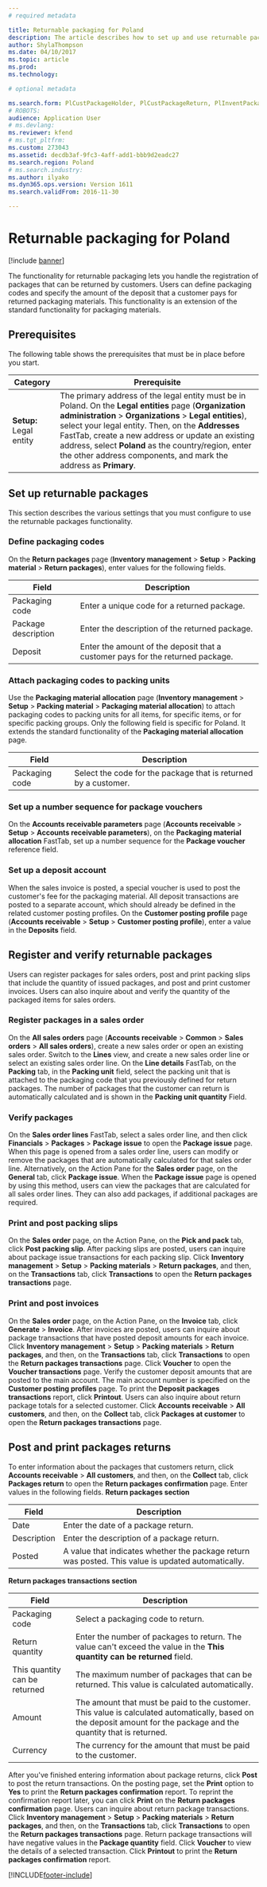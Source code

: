 ```yaml
---
# required metadata

title: Returnable packaging for Poland
description: The article describes how to set up and use returnable packaging for Poland.
author: ShylaThompson
ms.date: 04/10/2017
ms.topic: article
ms.prod: 
ms.technology: 

# optional metadata

ms.search.form: PlCustPackageHolder, PlCustPackageReturn, PlInventPackageTable, PlInventPackageTrans
# ROBOTS: 
audience: Application User
# ms.devlang: 
ms.reviewer: kfend
# ms.tgt_pltfrm: 
ms.custom: 273043
ms.assetid: decdb3af-9fc3-4aff-add1-bbb9d2eadc27
ms.search.region: Poland
# ms.search.industry: 
ms.author: ilyako
ms.dyn365.ops.version: Version 1611
ms.search.validFrom: 2016-11-30

---
```


# Returnable packaging for Poland
[!include [banner](../includes/banner.md)]

The functionality for returnable packaging lets you handle the registration of packages that can be returned by customers. Users can define packaging codes and specify the amount of the deposit that a customer pays for returned packaging materials. This functionality is an extension of the standard functionality for packaging materials.

## Prerequisites
The following table shows the prerequisites that must be in place before you start.

| Category                | Prerequisite                                                                                                                                                                                                                                                                                                                                                                                                    |
|-------------------------|-----------------------------------------------------------------------------------------------------------------------------------------------------------------------------------------------------------------------------------------------------------------------------------------------------------------------------------------------------------------------------------------------------------------|
| **Setup:** Legal entity | The primary address of the legal entity must be in Poland. On the **Legal entities** page (**Organization administration** &gt; **Organizations** &gt; **Legal entities**), select your legal entity. Then, on the **Addresses** FastTab, create a new address or update an existing address, select **Poland** as the country/region, enter the other address components, and mark the address as **Primary**. |

## Set up returnable packages
This section describes the various settings that you must configure to use the returnable packages functionality.

### Define packaging codes

On the **Return packages** page (**Inventory management** &gt; **Setup** &gt; **Packing material** &gt; **Return packages**), enter values for the following fields.

| Field               | Description                                                                    |
|---------------------|--------------------------------------------------------------------------------|
| Packaging code      | Enter a unique code for a returned package.                                    |
| Package description | Enter the description of the returned package.                                 |
| Deposit             | Enter the amount of the deposit that a customer pays for the returned package. |

### Attach packaging codes to packing units

Use the **Packaging material allocation** page (**Inventory management** &gt; **Setup** &gt; **Packing material** &gt; **Packaging material allocation**) to attach packaging codes to packing units for all items, for specific items, or for specific packing groups. Only the following field is specific for Poland. It extends the standard functionality of the **Packaging material allocation** page.

| Field          | Description                                                     |
|----------------|-----------------------------------------------------------------|
| Packaging code | Select the code for the package that is returned by a customer. |

### Set up a number sequence for package vouchers

On the **Accounts receivable parameters** page (**Accounts receivable** &gt; **Setup** &gt; **Accounts receivable parameters**), on the **Packaging material allocation** FastTab, set up a number sequence for the **Package voucher** reference field.

### Set up a deposit account

When the sales invoice is posted, a special voucher is used to post the customer's fee for the packaging material. All deposit transactions are posted to a separate account, which should already be defined in the related customer posting profiles. On the **Customer posting profile** page (**Accounts receivable** &gt; **Setup** &gt; **Customer posting profile**), enter a value in the **Deposits** field.

## Register and verify returnable packages
Users can register packages for sales orders, post and print packing slips that include the quantity of issued packages, and post and print customer invoices. Users can also inquire about and verify the quantity of the packaged items for sales orders.

### Register packages in a sales order

On the **All sales orders** page (**Accounts receivable** &gt; **Common** &gt; **Sales orders** &gt; **All sales orders**), create a new sales order or open an existing sales order. Switch to the **Lines** view, and create a new sales order line or select an existing sales order line. On the **Line details** FastTab, on the **Packing** tab, in the **Packing unit** field, select the packing unit that is attached to the packaging code that you previously defined for return packages. The number of packages that the customer can return is automatically calculated and is shown in the **Packing unit quantity** Field.

### Verify packages

On the **Sales order lines** FastTab, select a sales order line, and then click **Financials** &gt; **Packages** &gt; **Package issue** to open the **Package issue** page. When this page is opened from a sales order line, users can modify or remove the packages that are automatically calculated for that sales order line. Alternatively, on the Action Pane for the **Sales order** page, on the **General** tab, click **Package issue**. When the **Package issue** page is opened by using this method, users can view the packages that are calculated for all sales order lines. They can also add packages, if additional packages are required.

### Print and post packing slips

On the **Sales order** page, on the Action Pane, on the **Pick and pack** tab, click **Post packing slip**. After packing slips are posted, users can inquire about package issue transactions for each packing slip. Click **Inventory management** &gt; **Setup** &gt; **Packing materials** &gt; **Return packages**, and then, on the **Transactions** tab, click **Transactions** to open the **Return packages transactions** page.

### Print and post invoices

On the **Sales order** page, on the Action Pane, on the **Invoice** tab, click **Generate** &gt; **Invoice**. After invoices are posted, users can inquire about package transactions that have posted deposit amounts for each invoice. Click **Inventory management** &gt; **Setup** &gt; **Packing materials** &gt; **Return packages**, and then, on the **Transactions** tab, click **Transactions** to open the **Return packages transactions** page. Click **Voucher** to open the **Voucher transactions** page. Verify the customer deposit amounts that are posted to the main account. The main account number is specified on the **Customer posting profiles** page. To print the **Deposit packages transactions** report, click **Printout**. Users can also inquire about return package totals for a selected customer. Click **Accounts receivable** &gt; **All customers**, and then, on the **Collect** tab, click **Packages at customer** to open the **Return packages transactions** page.

## Post and print packages returns
To enter information about the packages that customers return, click **Accounts receivable** &gt; **All customers**, and then, on the **Collect** tab, click **Packages return** to open the **Return packages confirmation** page. Enter values in the following fields. **Return packages section**

| Field       | Description                                                                                        |
|-------------|----------------------------------------------------------------------------------------------------|
| Date        | Enter the date of a package return.                                                                |
| Description | Enter the description of a package return.                                                         |
| Posted      | A value that indicates whether the package return was posted. This value is updated automatically. |

**Return packages transactions section**

| Field                         | Description                                                                                                                                                          |
|-------------------------------|----------------------------------------------------------------------------------------------------------------------------------------------------------------------|
| Packaging code                | Select a packaging code to return.                                                                                                                                   |
| Return quantity               | Enter the number of packages to return. The value can't exceed the value in the **This quantity can be returned** field.                                             |
| This quantity can be returned | The maximum number of packages that can be returned. This value is calculated automatically.                                                                         |
| Amount                        | The amount that must be paid to the customer. This value is calculated automatically, based on the deposit amount for the package and the quantity that is returned. |
| Currency                      | The currency for the amount that must be paid to the customer.                                                                                                       |

After you've finished entering information about package returns, click **Post** to post the return transactions. On the posting page, set the **Print** option to **Yes** to print the **Return packages confirmation** report. To reprint the confirmation report later, you can click **Print** on the **Return packages confirmation** page. Users can inquire about return package transactions. Click **Inventory management** &gt; **Setup** &gt; **Packing materials** &gt; **Return packages**, and then, on the **Transactions** tab, click **Transactions** to open the **Return packages transactions** page. Return package transactions will have negative values in the **Package quantity** field. Click **Voucher** to view the details of a selected transaction. Click **Printout** to print the **Return packages confirmation** report.




[!INCLUDE[footer-include](../../includes/footer-banner.md)]